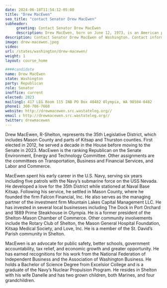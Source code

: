 ```yaml
---
date: 2024-06-18T11:54:12-05:00
title: "Drew MacEwen"
seo_title: "contact Senator Drew MacEwen"
subheader:
     greeting: Contact Senator Drew MacEwen
     description: Drew MacEwen, born on June 12, 1973, is an American politician affiliated with the Republican Party. He assumed office as a member of the Washington State Senate, representing District 35, on January 9, 2023.
description: Contact Senator Drew MacEwen of Washington. Contact information for Drew MacEwen includes email address, phone number, and mailing address.
image: drew-macewen.jpeg
video:
url: /states/washington/drew-macewen/
weight: 1
layout: course_home

####candidate
name: Drew MacEwen
state: Washington
party: Republican
role: Senator
inoffice: current
elected: 2023
mailing1: 417 LEG Room 115 INB PO Box 40482 Olympia, WA 98504-0482
phone1: 360-786-7668
website: http://drewmacewen.src.wastateleg.org//
email : http://drewmacewen.src.wastateleg.org//
twitter: drewmacewen
---
```

Drew MacEwen, R-Shelton, represents the 35th Legislative District, which includes Mason County and parts of Kitsap and Thurston counties. First elected in 2012, he served a decade in the House before moving to the Senate in 2023. MacEwen is the ranking Republican on the Senate Environment, Energy and Technology Committee. Other assignments are the committees on Transportation, Business and Financial Services, and Labor and Commerce.

MacEwen spent his early career in the U.S. Navy, serving six years including five patrols with the Navy’s submarine force on the USS Nevada.   He developed a love for the 35th District while stationed at Naval Base Kitsap. Following his service, he settled in Mason County, where he founded the firm Falcon Financial, Inc.  He also serves as the managing partner of the investment firm Mountain Lakes Capital Management LLC.   He has invested in several local businesses including The Dock in Port Orchard and 1889 Prime Steakhouse in Olympia. He is a former president of the Shelton-Mason Chamber of Commerce. Other community involvements include the Rotary Club of Shelton, the Mason General Hospital Foundation, Kitsap Medical Society, and Love, Inc. He is a member of the St. David’s Parish community in Shelton.

MacEwen is an advocate for public safety, better schools, government accountability, tax relief, and economic growth and greater opportunity. He has earned recognitions for his work from the National Federation of Independent Business and the Association of Washington Business.  He holds a Bachelor of Science Degree from Excelsior College and is a graduate of the Navy’s Nuclear Propulsion Program.   He resides in Shelton with his wife Danelle and has two grown children, both Marines, and four grandchildren.
